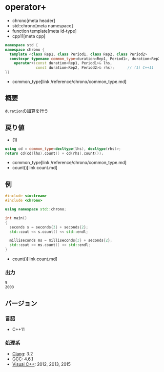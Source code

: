 # operator+
* chrono[meta header]
* std::chrono[meta namespace]
* function template[meta id-type]
* cpp11[meta cpp]

```cpp
namespace std {
namespace chrono {
  template <class Rep1, class Period1, class Rep2, class Period2>
  constexpr typename common_type<duration<Rep1, Period1>, duration<Rep2, Period2>>::type
    operator+(const duration<Rep1, Period1>& lhs,
              const duration<Rep2, Period2>& rhs);      // (1) C++11
}}
```
* common_type[link /reference/chrono/common_type.md]

## 概要
`duration`の加算を行う


## 戻り値
- (1)

```cpp
using cd = common_type<decltype(lhs), decltype(rhs)>;
return cd(cd(lhs).count() + cd(rhs).count());
```
* common_type[link /reference/chrono/common_type.md]
* count()[link count.md]


## 例
```cpp example
#include <iostream>
#include <chrono>

using namespace std::chrono;

int main()
{
  seconds s = seconds{3} + seconds{2};
  std::cout << s.count() << std::endl;

  milliseconds ms = milliseconds{3} + seconds{2};
  std::cout << ms.count() << std::endl;
}
```
* count()[link count.md]

### 出力
```
5
2003
```

## バージョン
### 言語
- C++11

### 処理系
- [Clang](/implementation.md#clang): 3.2
- [GCC](/implementation.md#gcc): 4.6.1
- [Visual C++](/implementation.md#visual_cpp): 2012, 2013, 2015
